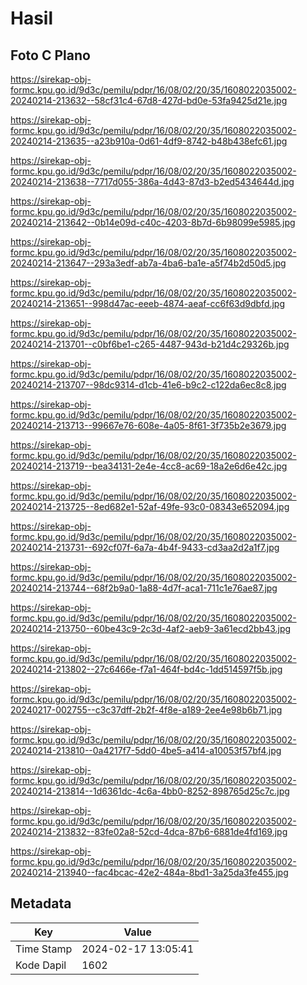 # Hasil

## Foto C Plano

https://sirekap-obj-formc.kpu.go.id/9d3c/pemilu/pdpr/16/08/02/20/35/1608022035002-20240214-213632--58cf31c4-67d8-427d-bd0e-53fa9425d21e.jpg

https://sirekap-obj-formc.kpu.go.id/9d3c/pemilu/pdpr/16/08/02/20/35/1608022035002-20240214-213635--a23b910a-0d61-4df9-8742-b48b438efc61.jpg

https://sirekap-obj-formc.kpu.go.id/9d3c/pemilu/pdpr/16/08/02/20/35/1608022035002-20240214-213638--7717d055-386a-4d43-87d3-b2ed5434644d.jpg

https://sirekap-obj-formc.kpu.go.id/9d3c/pemilu/pdpr/16/08/02/20/35/1608022035002-20240214-213642--0b14e09d-c40c-4203-8b7d-6b98099e5985.jpg

https://sirekap-obj-formc.kpu.go.id/9d3c/pemilu/pdpr/16/08/02/20/35/1608022035002-20240214-213647--293a3edf-ab7a-4ba6-ba1e-a5f74b2d50d5.jpg

https://sirekap-obj-formc.kpu.go.id/9d3c/pemilu/pdpr/16/08/02/20/35/1608022035002-20240214-213651--998d47ac-eeeb-4874-aeaf-cc6f63d9dbfd.jpg

https://sirekap-obj-formc.kpu.go.id/9d3c/pemilu/pdpr/16/08/02/20/35/1608022035002-20240214-213701--c0bf6be1-c265-4487-943d-b21d4c29326b.jpg

https://sirekap-obj-formc.kpu.go.id/9d3c/pemilu/pdpr/16/08/02/20/35/1608022035002-20240214-213707--98dc9314-d1cb-41e6-b9c2-c122da6ec8c8.jpg

https://sirekap-obj-formc.kpu.go.id/9d3c/pemilu/pdpr/16/08/02/20/35/1608022035002-20240214-213713--99667e76-608e-4a05-8f61-3f735b2e3679.jpg

https://sirekap-obj-formc.kpu.go.id/9d3c/pemilu/pdpr/16/08/02/20/35/1608022035002-20240214-213719--bea34131-2e4e-4cc8-ac69-18a2e6d6e42c.jpg

https://sirekap-obj-formc.kpu.go.id/9d3c/pemilu/pdpr/16/08/02/20/35/1608022035002-20240214-213725--8ed682e1-52af-49fe-93c0-08343e652094.jpg

https://sirekap-obj-formc.kpu.go.id/9d3c/pemilu/pdpr/16/08/02/20/35/1608022035002-20240214-213731--692cf07f-6a7a-4b4f-9433-cd3aa2d2a1f7.jpg

https://sirekap-obj-formc.kpu.go.id/9d3c/pemilu/pdpr/16/08/02/20/35/1608022035002-20240214-213744--68f2b9a0-1a88-4d7f-aca1-711c1e76ae87.jpg

https://sirekap-obj-formc.kpu.go.id/9d3c/pemilu/pdpr/16/08/02/20/35/1608022035002-20240214-213750--60be43c9-2c3d-4af2-aeb9-3a61ecd2bb43.jpg

https://sirekap-obj-formc.kpu.go.id/9d3c/pemilu/pdpr/16/08/02/20/35/1608022035002-20240214-213802--27c6466e-f7a1-464f-bd4c-1dd514597f5b.jpg

https://sirekap-obj-formc.kpu.go.id/9d3c/pemilu/pdpr/16/08/02/20/35/1608022035002-20240217-002755--c3c37dff-2b2f-4f8e-a189-2ee4e98b6b71.jpg

https://sirekap-obj-formc.kpu.go.id/9d3c/pemilu/pdpr/16/08/02/20/35/1608022035002-20240214-213810--0a4217f7-5dd0-4be5-a414-a10053f57bf4.jpg

https://sirekap-obj-formc.kpu.go.id/9d3c/pemilu/pdpr/16/08/02/20/35/1608022035002-20240214-213814--1d6361dc-4c6a-4bb0-8252-898765d25c7c.jpg

https://sirekap-obj-formc.kpu.go.id/9d3c/pemilu/pdpr/16/08/02/20/35/1608022035002-20240214-213832--83fe02a8-52cd-4dca-87b6-6881de4fd169.jpg

https://sirekap-obj-formc.kpu.go.id/9d3c/pemilu/pdpr/16/08/02/20/35/1608022035002-20240214-213940--fac4bcac-42e2-484a-8bd1-3a25da3fe455.jpg


## Metadata

| Key        | Value               |
| ---------- | ------------------- |
| Time Stamp | 2024-02-17 13:05:41 |
| Kode Dapil | 1602                |



